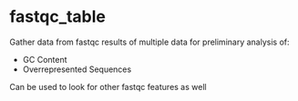 # fastqc_table
Gather data from fastqc results of multiple data for preliminary analysis of:
  - GC Content
  - Overrepresented Sequences
  
Can be used to look for other fastqc features as well
